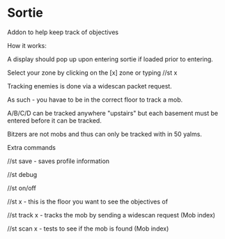 # Sortie
Addon to help keep track of objectives

How it works:

A display should pop up upon entering sortie if loaded prior to entering.

Select your zone by clicking on the [x] zone or typing //st x

Tracking enemies is done via a widescan packet request.

As such - you havae to be in the correct floor to track a mob.

A/B/C/D can be tracked anywhere "upstairs" but each basement must be entered before it can be tracked.

Bitzers are not mobs and thus can only be tracked with in 50 yalms.

Extra commands

//st save - saves profile information

//st debug

//st on/off

//st x - this is the floor you want to see the objectives of

//st track x - tracks the mob by sending a widescan request (Mob index)

//st scan x - tests to see if the mob is found (Mob index)
